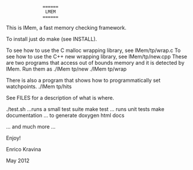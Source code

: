                   ======
                   LMEM
                  ======

This is lMem, a fast memory checking framework.


To install just do make (see INSTALL).

To see how to use the C malloc wrapping library, see lMem/tp/wrap.c
To see how to use the C++ new wrapping library, see lMem/tp/new.cpp
These are two programs that access out of bounds memory and it is 
detected by lMem.
Run them as
./lMem tp/new
./lMem tp/wrap

There is also a program that shows how to programmatically set
watchpoints.
./lMem tp/hits

See FILES for a description of what is where.

./test.sh ...runs a small test suite
make test ... runs unit tests
make documentation ...  to generate doxygen html docs

... and much more ...

Enjoy!


Enrico Kravina

May 2012

